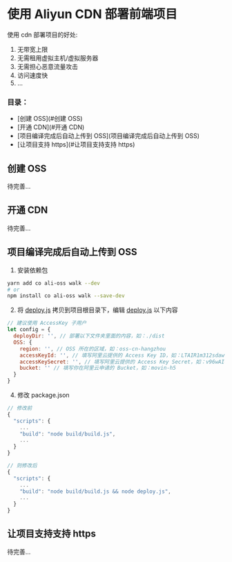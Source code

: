 # 使用 Aliyun CDN 部署前端项目

使用 cdn 部署项目的好处:

1. 无带宽上限
2. 无需租用虚拟主机/虚拟服务器
3. 无需担心恶意流量攻击
4. 访问速度快
5. ...

### 目录：
- [创建 OSS](#创建 OSS)
- [开通 CDN](#开通 CDN)
- [项目编译完成后自动上传到 OSS](项目编译完成后自动上传到 OSS)
- [让项目支持 https](#让项目支持支持 https)

## 创建 OSS

待完善...

## 开通 CDN

待完善...

## 项目编译完成后自动上传到 OSS

1. 安装依赖包

``` sh
yarn add co ali-oss walk --dev
# or
npm install co ali-oss walk --save-dev
```

2. 将 [deploy.js](https://github.com/Chooin/aliyun-cdn-deploy-front-end-project/blob/master/deploy.js) 拷贝到项目根目录下，编辑 [deploy.js](https://github.com/Chooin/aliyun-cdn-deploy-front-end-project/blob/master/deploy.js) 以下内容

``` js
// 建议使用 AccessKey 子用户
let config = {
  deployDir: '', // 部署以下文件夹里面的内容，如：./dist
  OSS: {
    region: '', // OSS 所在的区域，如：oss-cn-hangzhou
    accessKeyId: '', // 填写阿里云提供的 Access Key ID，如：LTAIR1m312sdawwq
    accessKeySecret: '', // 填写阿里云提供的 Access Key Secret，如：v96wAI0Gkx2qVcEO2F1V31231
    bucket: '' // 填写你在阿里云申请的 Bucket，如：movin-h5
  }
}
```

4. 修改 package.json

``` js
// 修改前
{
  "scripts": {
    ...
    "build": "node build/build.js",
    ...
  }
}

// 则修改后
{
  "scripts": {
    ...
    "build": "node build/build.js && node deploy.js",
    ...
  }
}
```

## 让项目支持支持 https

待完善...
